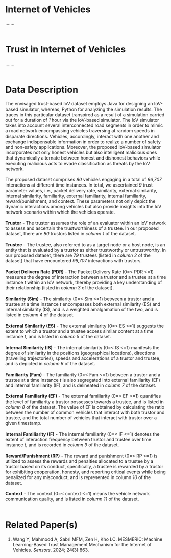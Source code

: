 # Internet of Vehicles
.......<br/><br/>
# Trust in Internet of Vehicles
.......<br/><br/>
# Data Description
The envisaged trust-based IoV dataset employs Java for designing an IoV-based simulator, whereas, Python for analyzing the simulation results. The traces in this particular dataset transpired as a result of a simulation carried out for a duration of *1* hour via the IoV-based simulator. The IoV simulator takes into account several interconnected road segments in order to mimic a road network encompassing vehicles traversing at random speeds in disparate directions. Vehicles, accordingly, interact with one another and exchange indispensable information in order to realize a number of safety and non-safety applications. Moreover, the proposed IoV-based simulator incorporates not only honest vehicles but also intelligent malicious ones that dynamically alternate between honest and dishonest behaviors while executing malicious acts to evade classification as threats by the IoV network.<br/><br/>
The proposed dataset comprises *80* vehicles engaging in a total of *96,707* interactions at different time instances. In total, we ascertained *9* trust parameter values, i.e., packet delivery rate, similarity, external similarity, internal similarity, familiarity, external familiarity, internal familiarity, reward/punishment, and context. These parameters not only depict the dynamic interactions among vehicles but also provide insights into the IoV network scenario within which the vehicles operate.<br/><br/>
**Trustor** - The trustor assumes the role of an evaluator within an IoV network to assess and ascertain the trustworthiness of a trustee. In our proposed dataset, there are *80* trustors listed in *column 1* of the dataset.<br/><br/>
**Trustee** - The trustee, also referred to as a target node or a host node, is an entity that is evaluated by a trustor as either trustworthy or untrustworthy. In our proposed dataset, there are *79* trustees (listed in *column 2* of the dataset) that have encountered *96,707* interactions with trustors. <br/><br/>
**Packet Delivery Rate (PDR)** - The Packet Delivery Rate (0=< PDR <=1) measures the degree of interaction between a trustor and a trustee at a time instance *t* within an IoV network, thereby providing a key understanding of their relationship (listed in *column 3* of the dataset). <br/><br/>
**Similarity (Sim)** - The similarity (0=< Sim <=1) between a trustor and a trustee at a time instance *t* encompasses both external similarity (ES) and internal similarity (IS), and is a weighted amalgamation of the two, and is listed in *column 4* of the dataset.<br/><br/>
**External Similarity (ES)** - The external similarity (0=< ES <=1) suggests the extent to which a trustor and a trustee access similar content at a time instance *t*, and is listed in *column 5* of the dataset.<br/><br/>
**Internal Similarity (IS)** - The internal similarity (0=< IS <=1) manifests the degree of similarity in the positions (geographical locations), directions (travelling trajectories), speeds and accelerations of a trustor and trustee, and is depicted in *column 6* of the dataset.<br/><br/>
**Familiarity (Fam)** - The familiarity (0=< Fam <=1) between a trustor and a trustee at a time instance *t* is also segregated into external familiarity (EF) and internal familiarity (IF), and is delineated in *column 7* of the dataset.<br/><br/>
**External Familiarity (EF)** - The external familiarity (0=< EF <=1) quantifies the level of familiarity a trustor possesses towards a trustee, and is listed in *column 8* of the dataset. The value of EF is obtained by calculating the ratio between the number of common vehicles that interact with both trustor and trustee, and the total number of vehicles that interact with trustor over a given timestamp.<br/><br/>
**Internal Familiarity (IF)** - The internal familiarity (0=< IF <=1) denotes the extent of interaction frequency between trustor and trustee over time instance *t*, and is recorded in *column 9* of the dataset. <br/><br/>
**Reward/Punishment (RP)** - The reward and punishment (0=< RP <=1) is utilized to assess the rewards and penalties allocated to a trustee by a trustor based on its conduct, specifically, a trustee is rewarded by a trustor for exhibiting cooperation, honesty, and reporting critical events while being penalized for any misconduct, and is represented in column *10* of the dataset. <br/><br/>
**Context** - The context (0=< context <=1) means the vehicle network communication quality, and is listed in *column 11* of the dataset.<br/><br/>
# Related Paper(s)
1. Wang Y, Mahmood A, Sabri MFM, Zen H, Kho LC. MESMERIC: Machine Learning-Based Trust Management Mechanism for the Internet of Vehicles. *Sensors*. 2024; 24(3):863. 
